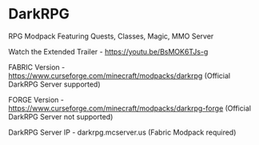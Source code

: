 # DarkRPG
RPG Modpack Featuring Quests, Classes, Magic, MMO Server

Watch the Extended Trailer - https://youtu.be/BsMOK6TJs-g

FABRIC Version - https://www.curseforge.com/minecraft/modpacks/darkrpg (Official DarkRPG Server supported)

FORGE Version - https://www.curseforge.com/minecraft/modpacks/darkrpg-forge (Official DarkRPG Server not supported)

DarkRPG Server IP - darkrpg.mcserver.us (Fabric Modpack required)
